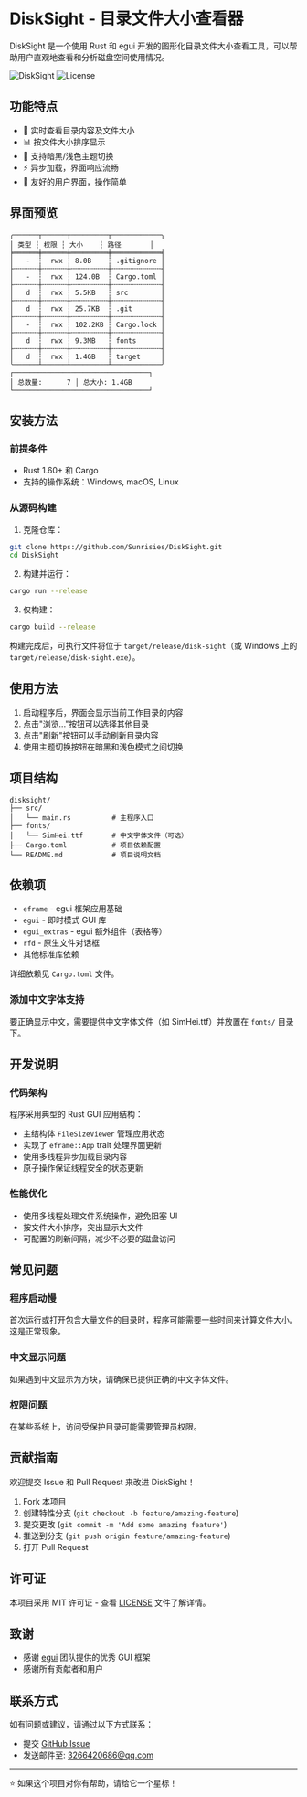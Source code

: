 # DiskSight - 目录文件大小查看器

DiskSight 是一个使用 Rust 和 egui 开发的图形化目录文件大小查看工具，可以帮助用户直观地查看和分析磁盘空间使用情况。

![DiskSight](https://img.shields.io/badge/Rust-1.60%2B-blue)
![License](https://img.shields.io/badge/License-MIT-green)

## 功能特点

- 📂 实时查看目录内容及文件大小
- 📊 按文件大小排序显示
- 🎨 支持暗黑/浅色主题切换
- ⚡ 异步加载，界面响应流畅
- 📱 友好的用户界面，操作简单

## 界面预览

```
╭──────┬──────┬─────────┬────────────╮
│ 类型 ┆ 权限 ┆ 大小    ┆ 路径       │
╞══════╪══════╪═════════╪════════════╡
│   -  ┆  rwx ┆ 8.0B    ┆ .gitignore │
├╌╌╌╌╌╌┼╌╌╌╌╌╌┼╌╌╌╌╌╌╌╌╌┼╌╌╌╌╌╌╌╌╌╌╌╌┤
│   -  ┆  rwx ┆ 124.0B  ┆ Cargo.toml │
├╌╌╌╌╌╌┼╌╌╌╌╌╌┼╌╌╌╌╌╌╌╌╌┼╌╌╌╌╌╌╌╌╌╌╌╌┤
│   d  ┆  rwx ┆ 5.5KB   ┆ src        │
├╌╌╌╌╌╌┼╌╌╌╌╌╌┼╌╌╌╌╌╌╌╌╌┼╌╌╌╌╌╌╌╌╌╌╌╌┤
│   d  ┆  rwx ┆ 25.7KB  ┆ .git       │
├╌╌╌╌╌╌┼╌╌╌╌╌╌┼╌╌╌╌╌╌╌╌╌┼╌╌╌╌╌╌╌╌╌╌╌╌┤
│   -  ┆  rwx ┆ 102.2KB ┆ Cargo.lock │
├╌╌╌╌╌╌┼╌╌╌╌╌╌┼╌╌╌╌╌╌╌╌╌┼╌╌╌╌╌╌╌╌╌╌╌╌┤
│   d  ┆  rwx ┆ 9.3MB   ┆ fonts      │
├╌╌╌╌╌╌┼╌╌╌╌╌╌┼╌╌╌╌╌╌╌╌╌┼╌╌╌╌╌╌╌╌╌╌╌╌┤
│   d  ┆  rwx ┆ 1.4GB   ┆ target     │
╰──────┴──────┴─────────┴────────────╯
┌─────────────────────────────────┐
│ 总数量:      7 │ 总大小: 1.4GB
└─────────────────────────────────┘
```

## 安装方法

### 前提条件

- Rust 1.60+ 和 Cargo
- 支持的操作系统：Windows, macOS, Linux

### 从源码构建

1. 克隆仓库：
```bash
git clone https://github.com/Sunrisies/DiskSight.git
cd DiskSight
```

2. 构建并运行：
```bash
cargo run --release
```

3. 仅构建：
```bash
cargo build --release
```

构建完成后，可执行文件将位于 `target/release/disk-sight`（或 Windows 上的 `target/release/disk-sight.exe`）。

## 使用方法

1. 启动程序后，界面会显示当前工作目录的内容
2. 点击"浏览..."按钮可以选择其他目录
3. 点击"刷新"按钮可以手动刷新目录内容
4. 使用主题切换按钮在暗黑和浅色模式之间切换

## 项目结构

```
disksight/
├── src/
│   └── main.rs          # 主程序入口
├── fonts/
│   └── SimHei.ttf       # 中文字体文件（可选）
├── Cargo.toml           # 项目依赖配置
└── README.md            # 项目说明文档
```

## 依赖项

- `eframe` - egui 框架应用基础
- `egui` - 即时模式 GUI 库
- `egui_extras` - egui 额外组件（表格等）
- `rfd` - 原生文件对话框
- 其他标准库依赖

详细依赖见 `Cargo.toml` 文件。


### 添加中文字体支持

要正确显示中文，需要提供中文字体文件（如 SimHei.ttf）并放置在 `fonts/` 目录下。

## 开发说明

### 代码架构

程序采用典型的 Rust GUI 应用结构：
- 主结构体 `FileSizeViewer` 管理应用状态
- 实现了 `eframe::App` trait 处理界面更新
- 使用多线程异步加载目录内容
- 原子操作保证线程安全的状态更新

### 性能优化

- 使用多线程处理文件系统操作，避免阻塞 UI
- 按文件大小排序，突出显示大文件
- 可配置的刷新间隔，减少不必要的磁盘访问

## 常见问题

### 程序启动慢

首次运行或打开包含大量文件的目录时，程序可能需要一些时间来计算文件大小。这是正常现象。

### 中文显示问题

如果遇到中文显示为方块，请确保已提供正确的中文字体文件。

### 权限问题

在某些系统上，访问受保护目录可能需要管理员权限。

## 贡献指南

欢迎提交 Issue 和 Pull Request 来改进 DiskSight！

1. Fork 本项目
2. 创建特性分支 (`git checkout -b feature/amazing-feature`)
3. 提交更改 (`git commit -m 'Add some amazing feature'`)
4. 推送到分支 (`git push origin feature/amazing-feature`)
5. 打开 Pull Request

## 许可证

本项目采用 MIT 许可证 - 查看 [LICENSE](LICENSE) 文件了解详情。

## 致谢

- 感谢 [egui](https://github.com/emilk/egui) 团队提供的优秀 GUI 框架
- 感谢所有贡献者和用户

## 联系方式

如有问题或建议，请通过以下方式联系：
- 提交 [GitHub Issue](https://github.com/Sunrisies/DiskSight.git/issues)
- 发送邮件至: 3266420686@qq.com

---

⭐ 如果这个项目对你有帮助，请给它一个星标！
